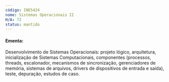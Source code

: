 ```yaml
---
código: INE5424
nome: Sistemas Operacionais II
H/A: 72
status: mantido
---
```


#### Ementa:
Desenvolvimento de Sistemas Operacionais: projeto lógico, arquitetura, inicialização de Sistemas Computacionais, componentes (processos, threads, escalonador, mecanismos de sincronização, gerenciadores de memória, sistemas de arquivos, drivers de dispositivos de entrada e saída), teste, depuração, estudos de caso.

